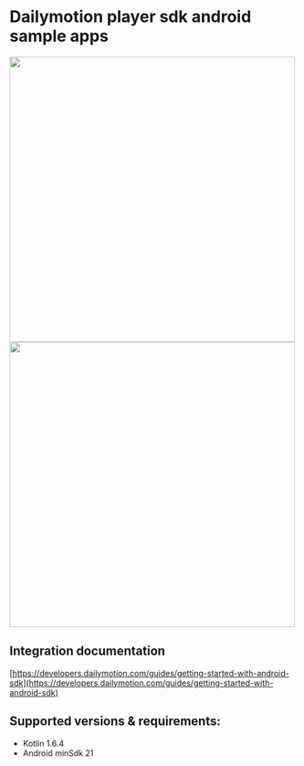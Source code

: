 
# Dailymotion player sdk android sample apps

<p float="left">
  <img src="https://corpostatic.dailymotion.com/corporate-cms-upload-assets-prod/uploads/sites/150001/2022/02/dailymotion.svg" width="500" />
  <img src="https://corpostatic.dailymotion.com/corporate-cms-upload-assets-prod/uploads/sites/150001/2022/02/developers.svg" width="500" /> 
</p>


## Integration documentation
 [https://developers.dailymotion.com/guides/getting-started-with-android-sdk](https://developers.dailymotion.com/guides/getting-started-with-android-sdk)

## Supported versions & requirements:

- Kotlin 1.6.4
- Android minSdk 21
